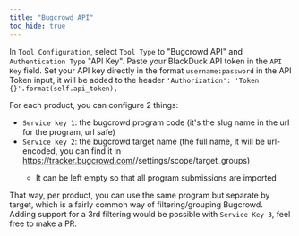 ```yaml
---
title: "Bugcrowd API"
toc_hide: true
---
```

In `Tool Configuration`, select `Tool Type` to "Bugcrowd API" and `Authentication Type` "API Key".
Paste your BlackDuck API token in the `API Key` field.
Set your API key directly in the format `username:password` in the API Token input, it will be added to the header `'Authorization': 'Token {}'.format(self.api_token),`

For each product, you can configure 2 things:
- `Service key 1`: the bugcrowd program code (it's the slug name in the url for the program, url safe)
- `Service key 2`: the bugcrowd target name (the full name, it will be url-encoded, you can find it in https://tracker.bugcrowd.com/<YOURPROGRAM>/settings/scope/target_groups)
    - It can be left empty so that all program submissions are imported

That way, per product, you can use the same program but separate by target, which is a fairly common way of filtering/grouping Bugcrowd.
Adding support for a 3rd filtering would be possible with `Service Key 3`, feel free to make a PR.
